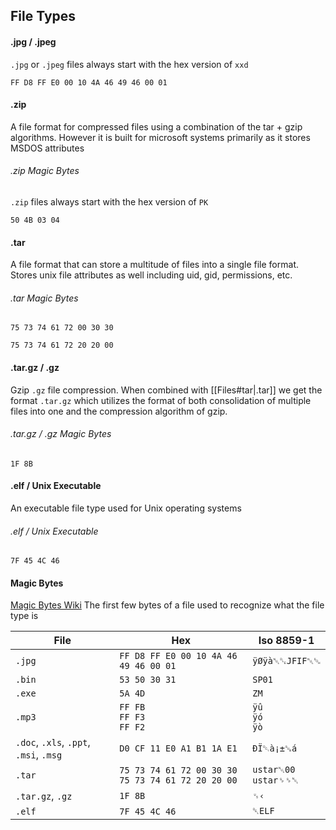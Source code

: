 ## File Types
#### .jpg / .jpeg
`.jpg` or `.jpeg` files always start with the hex version of `xxd` 
``` hex
FF D8 FF E0 00 10 4A 46 49 46 00 01
```

#### .zip
A file format for compressed files using a combination of the tar + gzip algorithms. However it is built for microsoft systems primarily as it stores MSDOS attributes

###### .zip Magic Bytes
`.zip` files always start with the hex version of `PK`
``` hex
50 4B 03 04
```

#### .tar
A file format that can store a multitude of files into a single file format. Stores unix file attributes as well including uid, gid, permissions, etc.

###### .tar Magic Bytes
``` hex
75 73 74 61 72 00 30 30  

75 73 74 61 72 20 20 00
```

#### .tar.gz / .gz
Gzip `.gz` file compression. When combined with [[Files#tar|.tar]] we get the format `.tar.gz` which utilizes the format of both consolidation of multiple files into one and the compression algorithm of gzip.

###### .tar.gz / .gz Magic Bytes
``` hex
1F 8B
```

#### .elf / Unix Executable
An executable file type used for Unix operating systems

###### .elf / Unix Executable
``` hex
7F 45 4C 46
```


#### Magic Bytes
[Magic Bytes Wiki](https://en.wikipedia.org/wiki/List_of_file_signatures) 
The first few bytes of a file used to recognize what the file type is

| File                                   | Hex                                                       | Iso 8859-1                 |
| -------------------------------------- | --------------------------------------------------------- | -------------------------- |
| `.jpg`                                 | `FF D8 FF E0 00 10 4A 46 49 46 00 01`                     | ``ÿØÿà␀␐JFIF␀␁``           |
| `.bin`                                 | ``53 50 30 31``                                           | `SP01`                     |
| `.exe`                                 | `5A 4D`                                                   | `ZM`                       |
| `.mp3`                                 | `FF FB` <br> `FF F3` <br> `FF F2`                         | `ÿû` <br> `ÿó` <br> `ÿò`   |
| `.doc`, `.xls`, `.ppt`, `.msi`, `.msg` | `D0 CF 11 E0 A1 B1 1A E1`                                 | `ÐÏ␑à¡±␚á`                 |
| `.tar`                                 | `75 73 74 61 72 00 30 30`  <br> `75 73 74 61 72 20 20 00` | `ustar␀00` <br> `ustar␠␠␀` |
| `.tar.gz`, `.gz`                       | `1F 8B`                                                   | `␟‹`                       |
| `.elf`                                 | `7F 45 4C 46`                                             | `␡ELF`                           |
